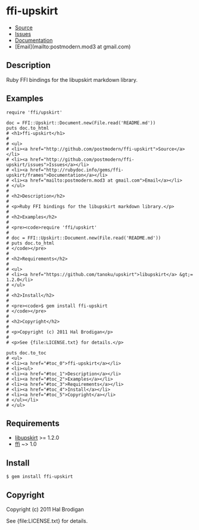 # ffi-upskirt

* [Source](http://github.com/postmodern/ffi-upskirt)
* [Issues](http://github.com/postmodern/ffi-upskirt/issues)
* [Documentation](http://rubydoc.info/gems/ffi-upskirt/frames)
* [Email](mailto:postmodern.mod3 at gmail.com)

## Description

Ruby FFI bindings for the libupskirt markdown library.

## Examples

    require 'ffi/upskirt'

    doc = FFI::Upskirt::Document.new(File.read('README.md'))
    puts doc.to_html
    # <h1>ffi-upskirt</h1>
    #
    # <ul>
    # <li><a href="http://github.com/postmodern/ffi-upskirt">Source</a></li>
    # <li><a href="http://github.com/postmodern/ffi-upskirt/issues">Issues</a></li>
    # <li><a href="http://rubydoc.info/gems/ffi-upskirt/frames">Documentation</a></li>
    # <li><a href="mailto:postmodern.mod3 at gmail.com">Email</a></li>
    # </ul>
    #
    # <h2>Description</h2>
    #
    # <p>Ruby FFI bindings for the libupskirt markdown library.</p>
    #
    # <h2>Examples</h2>
    #
    # <pre><code>require 'ffi/upskirt'
    #
    # doc = FFI::Upskirt::Document.new(File.read('README.md'))
    # puts doc.to_html
    # </code></pre>
    #
    # <h2>Requirements</h2>
    # 
    # <ul>
    # <li><a href="https://github.com/tanoku/upskirt">libupskirt</a> &gt;= 1.2.0</li>
    # </ul>
    #
    # <h2>Install</h2>
    #
    # <pre><code>$ gem install ffi-upskirt
    # </code></pre>
    #
    # <h2>Copyright</h2>
    #
    # <p>Copyright (c) 2011 Hal Brodigan</p>
    #
    # <p>See {file:LICENSE.txt} for details.</p>
    
    puts doc.to_toc
    # <ul>
    # <li><a href="#toc_0">ffi-upskirt</a></li>
    # <li><ul>
    # <li><a href="#toc_1">Description</a></li>
    # <li><a href="#toc_2">Examples</a></li>
    # <li><a href="#toc_3">Requirements</a></li>
    # <li><a href="#toc_4">Install</a></li>
    # <li><a href="#toc_5">Copyright</a></li>
    # </ul></li>
    # </ul>

## Requirements

* [libupskirt](https://github.com/tanoku/upskirt) >= 1.2.0
* [ffi](http://github.com/ffi/ffi) ~> 1.0

## Install

    $ gem install ffi-upskirt

## Copyright

Copyright (c) 2011 Hal Brodigan

See {file:LICENSE.txt} for details.
